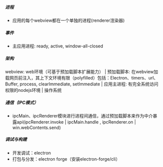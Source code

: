 ##### 进程
- 应用的每个webview都在一个单独的进程(renderer渲染器)

##### 事件
- 主应用进程: ready, active, window-all-closed

##### 架构
webview: web环境（可基于预加载脚本扩展能力）
    |
预加载脚本: 在webview加载网页前注入，其上下文环境有限（polyfilled）包括：Electron、timers、url、Buffer, process, clearImmediate, setImmediate
    |
应用主进程: 有完全系统访问权限的nodejs环境
    |
操作系统

##### 通信（IPC模式）
- ipcMain、ipcRenderer模块进行进程间通信，通过预加载脚本来作为中介暴露api(ipcRenderer.invoke | ipcMain.handle , ipcRenderer.on | win.webContents.send)

##### 调试与构建
- 开发调试：electron
- 打包与分发：electron forge（安装electron-forge/cli）

